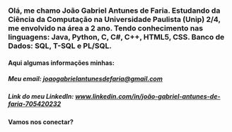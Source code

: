 ### Olá, me chamo João Gabriel Antunes de Faria. Estudando da Ciência da Computação na Universidade Paulista (Unip) 2/4, me envolvido na área a 2 ano. Tendo conhecimento nas linguagens: Java, Python, C, C#, C++, HTML5, CSS. Banco de Dados: SQL, T-SQL e PL/SQL.

#### Aqui algumas informações minhas:

##### Meu email: joaogabrielantunesdefaria@gmail.com

##### Link do meu LinkedIn: www.linkedin.com/in/joão-gabriel-antunes-de-faria-705420232

#### Vamos nos conectar? 
